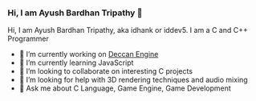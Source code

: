 ### Hi, I am Ayush Bardhan Tripathy 👋
Hi, I am Ayush Bardhan Tripathy, aka idhank or iddev5. I am a C and C++ Programmer

- 🔭 I’m currently working on [Deccan Engine](iddev5/DeccanEngine)
- 🌱 I’m currently learning JavaScript
- 👯 I’m looking to collaborate on interesting C projects
- 🤔 I’m looking for help with 3D rendering techniques and audio mixing
- 💬 Ask me about C Language, Game Engine, Game Development
